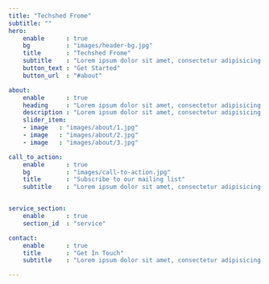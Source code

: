 ```yaml
---
title: "Techshed Frome"
subtitle: ""
hero:
    enable      : true
    bg          : "images/header-bg.jpg"
    title       : "Techshed Frome"
    subtitle    : "Lorem ipsum dolor sit amet, consectetur adipisicing elit, sed do eiusmod tempor incididunt ut labore et dolore magna"
    button_text : "Get Started"
    button_url  : "#about"

about:
    enable      : true
    heading     : "Lorem ipsum dolor sit amet, consectetur adipisicing elit. Magnam ipsa recusandae consequatur veniam, reiciendis odit quia eaque vel eius a."
    description : "Lorem ipsum dolor sit amet, consectetur adipisicing elit, sed do eiusmod tempor incididunt ut labore et dolore magna aliqua. Ut enim ad minim veniam, quis nostrud exercitation ulla-mco laboris nisi ut aliquip ex ea commodo consequat. Duis aute irure dolor in Lorem ipsum dolor sit amet, consectetur adipisicing elit. Neque, aspernatur."
    slider_item:
    - image   : "images/about/1.jpg"
    - image   : "images/about/2.jpg"
    - image   : "images/about/3.jpg"

call_to_action:
    enable      : true
    bg          : "images/call-to-action.jpg"
    title       : "Subscribe to our mailing list"
    subtitle    : "Lorem ipsum dolor sit amet, consectetur adipisicing elit, sed do eiusmod"


service_section:
    enable      : true
    section_id  : "service"

contact:
    enable      : true
    title       : "Get In Touch"
    subtitle    : "Lorem ipsum dolor sit amet, consectetur adipisicing elit, sed do eiusmod tempor incididunt ut labore et dolore magna aliqua. Ut enim ad minim veniam, quis nostrud exercitation ullamco laboris nisi ut aliquip ex"

---
```

